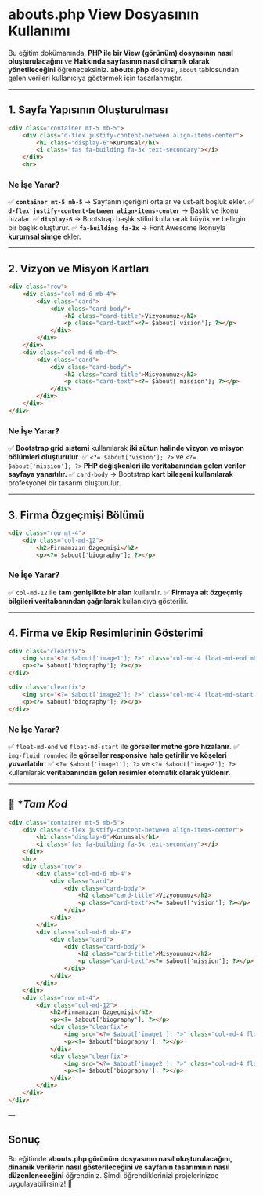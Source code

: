 # **abouts.php View Dosyasının Kullanımı**
 
Bu eğitim dokümanında, **PHP ile bir View (görünüm) dosyasının nasıl oluşturulacağını** ve **Hakkında sayfasının nasıl dinamik olarak yönetileceğini** öğreneceksiniz. **abouts.php** dosyası, `about` tablosundan gelen verileri kullanıcıya göstermek için tasarlanmıştır.

---

## **1. Sayfa Yapısının Oluşturulması**

```html
<div class="container mt-5 mb-5">
    <div class="d-flex justify-content-between align-items-center">
        <h1 class="display-6">Kurumsal</h1>
        <i class="fas fa-building fa-3x text-secondary"></i>
    </div>
    <hr>
```

### **Ne İşe Yarar?**
✅ **`container mt-5 mb-5`** → Sayfanın içeriğini ortalar ve üst-alt boşluk ekler.
✅ **`d-flex justify-content-between align-items-center`** → Başlık ve ikonu hizalar.
✅ **`display-6`** → Bootstrap başlık stilini kullanarak büyük ve belirgin bir başlık oluşturur.
✅ **`fa-building fa-3x`** → Font Awesome ikonuyla **kurumsal simge** ekler.

---

## **2. Vizyon ve Misyon Kartları**

```html
<div class="row">
    <div class="col-md-6 mb-4">
        <div class="card">
            <div class="card-body">
                <h2 class="card-title">Vizyonumuz</h2>
                <p class="card-text"><?= $about['vision']; ?></p>
            </div>
        </div>
    </div>
    <div class="col-md-6 mb-4">
        <div class="card">
            <div class="card-body">
                <h2 class="card-title">Misyonumuz</h2>
                <p class="card-text"><?= $about['mission']; ?></p>
            </div>
        </div>
    </div>
</div>
```

### **Ne İşe Yarar?**
✅ **Bootstrap grid sistemi** kullanılarak **iki sütun halinde vizyon ve misyon bölümleri oluşturulur**.
✅ `<?= $about['vision']; ?>` ve `<?= $about['mission']; ?>` **PHP değişkenleri ile veritabanından gelen veriler sayfaya yansıtılır.**
✅ `card-body` → Bootstrap **kart bileşeni kullanılarak** profesyonel bir tasarım oluşturulur.

---

## **3. Firma Özgeçmişi Bölümü**

```html
<div class="row mt-4">
    <div class="col-md-12">
        <h2>Firmamızın Özgeçmişi</h2>
        <p><?= $about['biography']; ?></p>
```

### **Ne İşe Yarar?**
✅ `col-md-12` ile **tam genişlikte bir alan** kullanılır.
✅ **Firmaya ait özgeçmiş bilgileri veritabanından çağrılarak** kullanıcıya gösterilir.

---

## **4. Firma ve Ekip Resimlerinin Gösterimi**

```html
<div class="clearfix">
    <img src="<?= $about['image1']; ?>" class="col-md-4 float-md-end mb-3 ms-md-3 img-fluid rounded" alt="Firmamız">
    <p><?= $about['biography']; ?></p>
</div>

<div class="clearfix">
    <img src="<?= $about['image2']; ?>" class="col-md-4 float-md-start mb-3 me-md-3 img-fluid rounded" alt="Ekibimiz">
    <p><?= $about['biography']; ?></p>
</div>
```

### **Ne İşe Yarar?**
✅ `float-md-end` ve `float-md-start` ile **görseller metne göre hizalanır**.
✅ `img-fluid rounded` ile **görseller responsive hale getirilir ve köşeleri yuvarlatılır**.
✅ `<?= $about['image1']; ?>` ve `<?= $about['image2']; ?>` kullanılarak **veritabanından gelen resimler otomatik olarak yüklenir.**

---

## 📌 **Tam Kod*

```html
<div class="container mt-5 mb-5">
    <div class="d-flex justify-content-between align-items-center">
        <h1 class="display-6">Kurumsal</h1>
        <i class="fas fa-building fa-3x text-secondary"></i>
    </div>
    <hr>
    <div class="row">
        <div class="col-md-6 mb-4">
            <div class="card">
                <div class="card-body">
                    <h2 class="card-title">Vizyonumuz</h2>
                    <p class="card-text"><?= $about['vision']; ?></p>
                </div>
            </div>
        </div>
        <div class="col-md-6 mb-4">
            <div class="card">
                <div class="card-body">
                    <h2 class="card-title">Misyonumuz</h2>
                    <p class="card-text"><?= $about['mission']; ?></p>
                </div>
            </div>
        </div>
    </div>
    <div class="row mt-4">
        <div class="col-md-12">
            <h2>Firmamızın Özgeçmişi</h2>
            <p><?= $about['biography']; ?></p>
            <div class="clearfix">
                <img src="<?= $about['image1']; ?>" class="col-md-4 float-md-end mb-3 ms-md-3 img-fluid rounded" alt="Firmamız">
                <p><?= $about['biography']; ?></p>
            </div>
            <div class="clearfix">
                <img src="<?= $about['image2']; ?>" class="col-md-4 float-md-start mb-3 me-md-3 img-fluid rounded" alt="Ekibimiz">
                <p><?= $about['biography']; ?></p>
            </div>
        </div>
    </div>
</div>
```
—

## **Sonuç**

Bu eğitimde **abouts.php görünüm dosyasının nasıl oluşturulacağını, dinamik verilerin nasıl gösterileceğini ve sayfanın tasarımının nasıl düzenleneceğini** öğrendiniz. Şimdi öğrendiklerinizi projelerinizde uygulayabilirsiniz! 🚀